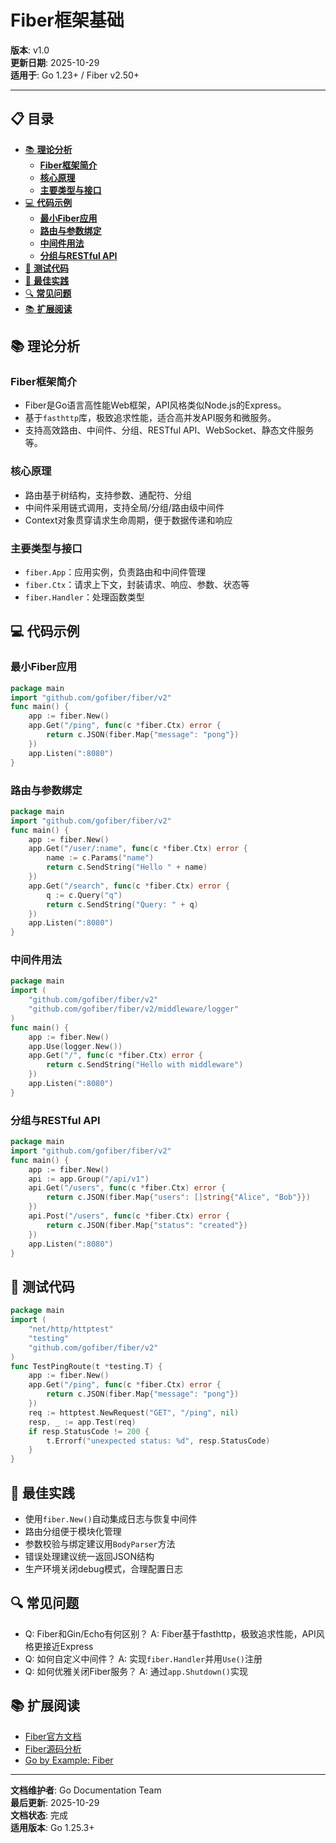 ﻿# Fiber框架基础

**版本**: v1.0  
**更新日期**: 2025-10-29  
**适用于**: Go 1.23+ / Fiber v2.50+

---

## 📋 目录


- [📚 **理论分析**](#理论分析)
  - [**Fiber框架简介**](#fiber框架简介)
  - [**核心原理**](#核心原理)
  - [**主要类型与接口**](#主要类型与接口)
- [💻 **代码示例**](#代码示例)
  - [**最小Fiber应用**](#最小fiber应用)
  - [**路由与参数绑定**](#路由与参数绑定)
  - [**中间件用法**](#中间件用法)
  - [**分组与RESTful API**](#分组与restful-api)
- [🧪 **测试代码**](#测试代码)
- [🎯 **最佳实践**](#最佳实践)
- [🔍 **常见问题**](#常见问题)
- [📚 **扩展阅读**](#扩展阅读)

## 📚 **理论分析**

### **Fiber框架简介**

- Fiber是Go语言高性能Web框架，API风格类似Node.js的Express。
- 基于`fasthttp`库，极致追求性能，适合高并发API服务和微服务。
- 支持高效路由、中间件、分组、RESTful API、WebSocket、静态文件服务等。

### **核心原理**

- 路由基于树结构，支持参数、通配符、分组
- 中间件采用链式调用，支持全局/分组/路由级中间件
- Context对象贯穿请求生命周期，便于数据传递和响应

### **主要类型与接口**

- `fiber.App`：应用实例，负责路由和中间件管理
- `fiber.Ctx`：请求上下文，封装请求、响应、参数、状态等
- `fiber.Handler`：处理函数类型

## 💻 **代码示例**

### **最小Fiber应用**

```go
package main
import "github.com/gofiber/fiber/v2"
func main() {
    app := fiber.New()
    app.Get("/ping", func(c *fiber.Ctx) error {
        return c.JSON(fiber.Map{"message": "pong"})
    })
    app.Listen(":8080")
}
```

### **路由与参数绑定**

```go
package main
import "github.com/gofiber/fiber/v2"
func main() {
    app := fiber.New()
    app.Get("/user/:name", func(c *fiber.Ctx) error {
        name := c.Params("name")
        return c.SendString("Hello " + name)
    })
    app.Get("/search", func(c *fiber.Ctx) error {
        q := c.Query("q")
        return c.SendString("Query: " + q)
    })
    app.Listen(":8080")
}
```

### **中间件用法**

```go
package main
import (
    "github.com/gofiber/fiber/v2"
    "github.com/gofiber/fiber/v2/middleware/logger"
)
func main() {
    app := fiber.New()
    app.Use(logger.New())
    app.Get("/", func(c *fiber.Ctx) error {
        return c.SendString("Hello with middleware")
    })
    app.Listen(":8080")
}
```

### **分组与RESTful API**

```go
package main
import "github.com/gofiber/fiber/v2"
func main() {
    app := fiber.New()
    api := app.Group("/api/v1")
    api.Get("/users", func(c *fiber.Ctx) error {
        return c.JSON(fiber.Map{"users": []string{"Alice", "Bob"}})
    })
    api.Post("/users", func(c *fiber.Ctx) error {
        return c.JSON(fiber.Map{"status": "created"})
    })
    app.Listen(":8080")
}
```

## 🧪 **测试代码**

```go
package main
import (
    "net/http/httptest"
    "testing"
    "github.com/gofiber/fiber/v2"
)
func TestPingRoute(t *testing.T) {
    app := fiber.New()
    app.Get("/ping", func(c *fiber.Ctx) error {
        return c.JSON(fiber.Map{"message": "pong"})
    })
    req := httptest.NewRequest("GET", "/ping", nil)
    resp, _ := app.Test(req)
    if resp.StatusCode != 200 {
        t.Errorf("unexpected status: %d", resp.StatusCode)
    }
}
```

## 🎯 **最佳实践**

- 使用`fiber.New()`自动集成日志与恢复中间件
- 路由分组便于模块化管理
- 参数校验与绑定建议用`BodyParser`方法
- 错误处理建议统一返回JSON结构
- 生产环境关闭debug模式，合理配置日志

## 🔍 **常见问题**

- Q: Fiber和Gin/Echo有何区别？
  A: Fiber基于fasthttp，极致追求性能，API风格更接近Express
- Q: 如何自定义中间件？
  A: 实现`fiber.Handler`并用`Use()`注册
- Q: 如何优雅关闭Fiber服务？
  A: 通过`app.Shutdown()`实现

## 📚 **扩展阅读**

- [Fiber官方文档](https://docs.gofiber.io/)
- [Fiber源码分析](https://github.com/gofiber/fiber)
- [Go by Example: Fiber](https://gobyexample.com/fiber)

---

**文档维护者**: Go Documentation Team  
**最后更新**: 2025-10-29  
**文档状态**: 完成  
**适用版本**: Go 1.25.3+
